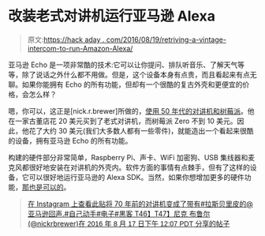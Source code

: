 # 改装老式对讲机运行亚马逊 Alexa

> 原文:[https://hack aday . com/2016/08/19/retriving-a-vintage-intercom-to-run-Amazon-Alexa/](https://hackaday.com/2016/08/19/retrofitting-a-vintage-intercom-to-run-amazon-alexa/)

亚马逊 Echo 是一项非常酷的技术:它可以让你提问、排队听音乐、了解天气等等，除了说话之外什么都不用做。但是，这个设备本身有点贵，而且看起来有点无聊。如果你能拥有 Echo 的所有功能，但却有一个很酷的复古外壳和更便宜的价格，会怎么样？

嗯，你可以，这正是[nick.r.brewer]所做的，[使用 50 年代的对讲机和树莓派](https://hackaday.io/project/13183-50s-intercom-raspberry-pi-echo)。他在一家古董店花 20 美元买到了老式对讲机，而树莓派 Zero 不到 10 美元。因此，他花了大约 30 美元(我们大多数人都有一些零件)，就能造出一个看起来很酷的设备，拥有亚马逊 Echo 的所有功能。

构建的硬件部分非常简单，Raspberry Pi、声卡、WiFi 加密狗、USB 集线器和麦克风都很好地安装在对讲机的外壳内。软件方面的事情有点棘手，但有了这样的设备，它可以很好地运行亚马逊的 Alexa SDK。当然，如果你想增加更多的硬件功能，[那也是可以的](https://hackaday.com/2015/12/26/let-alexa-control-your-life-guide-to-voice-enable-everything/)。

> [](https://www.instagram.com/p/BJOJHdsjerh/?utm_source=ig_embed&utm_campaign=loading)[](https://www.instagram.com/p/BJOJHdsjerh/?utm_source=ig_embed&utm_campaign=loading)[](https://www.instagram.com/p/BJOJHdsjerh/?utm_source=ig_embed&utm_campaign=loading)[](https://www.instagram.com/p/BJOJHdsjerh/?utm_source=ig_embed&utm_campaign=loading)[](https://www.instagram.com/p/BJOJHdsjerh/?utm_source=ig_embed&utm_campaign=loading)[在 Instagram 上查看此贴](https://www.instagram.com/p/BJOJHdsjerh/?utm_source=ig_embed&utm_campaign=loading)[](https://www.instagram.com/p/BJOJHdsjerh/?utm_source=ig_embed&utm_campaign=loading)[](https://www.instagram.com/p/BJOJHdsjerh/?utm_source=ig_embed&utm_campaign=loading)[将 70 年前的对讲机变成了带有#拉斯贝里皮的@亚马逊回声.#自己动手#电子#黑客 T46】T47】尼克 布鲁尔 (@nickrbrewer)在 <time style=" font-family:Arial,sans-serif; font-size:14px; line-height:17px;" datetime="2016-08-17T19:07:49+00:00">2016 年 8 月 17 日下午 12:07 PDT</time> 分享的帖子](https://www.instagram.com/p/BJOJHdsjerh/?utm_source=ig_embed&utm_campaign=loading)

[](https://www.instagram.com/p/BJOJHdsjerh/?utm_source=ig_embed&utm_campaign=loading)